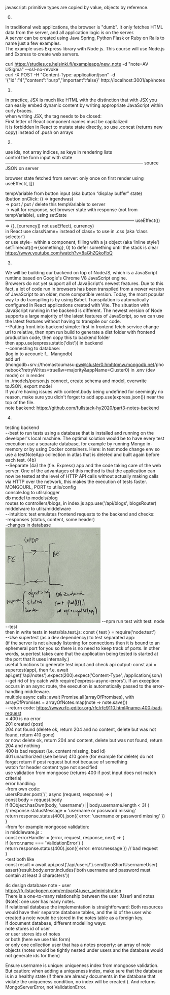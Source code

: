 javascript: primitive types are copied by value, objects by reference.

0.  
In traditional web applications, the browser is "dumb". It only fetches HTML data from the server, and all application logic is on the server.  
A server can be created using Java Spring, Python Flask or Ruby on Rails to name just a few examples.  
The example uses Express library with Node.js. This course will use Node.js and Express to create web servers.  

curl https://studies.cs.helsinki.fi/exampleapp/new_note  -d "note=AV USigma"  --ssl-no-revoke  
curl -X POST -H "Content-Type: application/json" -d '{"id":"4","content":"burp","important":false}' http://localhost:3001/api/notes  

1.  
In practice, JSX is much like HTML with the distinction that with JSX you can easily embed dynamic content by writing appropriate JavaScript within curly braces.  
when writing JSX, the tag needs to be closed:  
First letter of React component names must be capitalized  
it is forbidden in React to mutate state directly, so use .concat (returns new copy) instead of .push on arrays  

2.  
use ids, not array indices, as keys in rendering lists  
control the form input with state  
———————————————————————————————
source JSON on server  
  
browser state fetched from server: only once on first render using useEffect(, [])  
  
tempVariable from button input (aka button “display buffer” state)  
(button onClick: () => irgendwas)  
	-> post / put / delete this tempVariable to server  
	-> wait for response, set browser state with response (not from tempVariable), using setState  
—————————————————————————————
useEffect(() => {}, [currency]) not useEffect(, currency)  
in React use className= instead of class= to use in .css (aka ‘class selector’)  
or use style= within a component, filling with a js object (aka ‘inline style’)  
setTimeout(()=>{something}, 0) to defer something until the stack is clear  
 https://www.youtube.com/watch?v=8aGhZQkoFbQ  

3. 
We will be building our backend on top of NodeJS, which is a JavaScript runtime based on Google's Chrome V8 JavaScript engine.  
Browsers do not yet support all of JavaScript's newest features. Due to this fact, a lot of code run in browsers has been transpiled from a newer version of JavaScript to an older, more compatible version. Today, the most popular way to do transpiling is by using Babel. Transpilation is automatically configured in React applications created with Vite.
The situation with JavaScript running in the backend is different. The newest version of Node supports a large majority of the latest features of JavaScript, so we can use the latest features without having to transpile our code.  
--Putting front into backend simple: first in frontend fetch service change url to relative, then npm run build to generate a dist folder with frontend production code, then copy this to backend folder  
	then app.use(express.static('dist')) in backend  
--connecting to database:  
 (log in to account: f... Mangodb)  
 add url (mongodb+srv://thomastoumasu:pw@cluster0.hmhtqmw.mongodb.net/phonebook?retryWrites=true&w=majority&appName=Cluster0) in .env (dev mode) or in render  
 in ./models/person.js connect, create schema and model, overwrite toJSON, export model  
If you're having issues with content.body being undefined for seemingly no reason, make sure you didn't forget to add app.use(express.json()) near the top of the file.  
note backend: https://github.com/fullstack-hy2020/part3-notes-backend  

4.
testing backend  
--best to run tests using a database that is installed and running on the developer's local machine. The optimal solution would be to have every test execution use a separate database, for example by running Mongo in-memory or by using Docker containers. Here: in test mode change env so use a testNoteApp collection in atlas that is deleted and built again before each test. (4b)   
--Separate (4a) the (f.e. Express) app and the code taking care of the web server. One of the advantages of this method is that the application can now be tested at the level of HTTP API calls without actually making calls via HTTP over the network, this makes the execution of tests faster.  
 MONGOURL, PORT to utils/config  
 console.log to utils/logger  
 db model to models/blog  
 routes to controllers/blogs, in index.js app.use('/api/blogs', blogsRouter)  
 middelware to utils/middelware  
--intuition: test emulates frontend requests to the backend and checks:  
-responses (status, content, some header)   
-changes in database  
<img src="./test.jpg" alt="intuition test" style="height:300px; width:300px;"/>
--npm run test with test: node --test  
  then in write tests in tests/bla.test.js: const { test } = require('node:test')  
--Use supertest (as a dev dependency) to test separated app:    
(if the server is not already listening for connections then it is bound to an ephemeral port for you so there is no need to keep track of ports. In other words, supertest takes care that the application being tested is started at the port that it uses internally.)  
useful functions to generate test input and check api output: const api = supertest(app), then f.e. await api.get('/api/notes').expect(200).expect('Content-Type', /application\/json/)  
--get rid of try catch with require('express-async-errors'). If an exception occurs in an async route, the execution is automatically passed to the error-handling middleware.  
multiple async calls: await Promise.all(arrayOfPromises), with arrayOfPromises = arrayOfNotes.map(note => note.save())  
--return code: https://www.rfc-editor.org/rfc/rfc9110.html#name-400-bad-request  
  < 400 is no error  
  201 created (post)  
  204 not found (delete ok, return 204 and no content, delete but was not found, return 410 gone)  
     or now: delete ok, return 204 and content, delete but was not found, return 204 and nothing  
  400 is bad request (i.e. content missing, bad id)  
  401 unauthorized (see below)
  410 gone (for example for delete)
do not forget return if post request but not because of something  
watch for header content type not specified  
use validation from mongoose (returns 400 if post input does not match criteria)  
error handling:  
-from own code:  
usersRouter.post('/', async (request, response) => {  
  const body = request.body  
  if (!Object.hasOwn(body, 'username') || body.username.length < 3) {  
    // response.statusMessage = 'username or password missing'  
    return response.status(400).json({ error: 'username or password missing' })  
  }  
-from for example mongoose validation:  
in middleware.js :  
const errorHandler = (error, request, response, next) => {  
 if (error.name === 'ValidationError') {  
    return response.status(400).json({ error: error.message }) // bad request  
  }  
-test both like  
const result = await api.post('/api/users/').send(tooShortUsernameUser)  
assert(result.body.error.includes('both username and password must contain at least 3 characters'))  
  
4c design database note - user  https://fullstackopen.com/en/part4/user_administration  
There is a one-to-many relationship between the user (User) and notes (Note): one user has many notes.  
If relational database the implementation is straightforward: Both resources would have their separate database tables, and the id of the user who created a note would be stored in the notes table as a foreign key.  
If document database, different modelling ways:  
 note stores id of user  
 or user stores ids of notes   
 or both (here we use this form)  
 or only one collection user that has a notes property: an array of note objects (notes would be tightly nested under users and the database would not generate ids for them)  

Ensure username is unique: uniqueness index from mongoose validation. But caution: when adding a uniqueness index, make sure that the database is in a healthy state (if there are already documents in the database that violate the uniqueness condition, no index will be created.). And returns MongoServerError, not ValidationError.  


